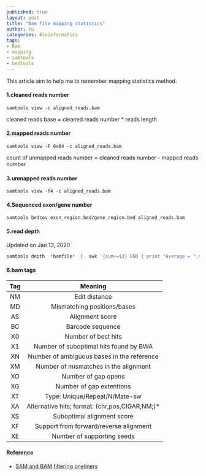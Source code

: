 ```yaml
---
published: true
layout: post
title: "Bam file mapping statistics"
author: Yu
categories: Bioinformatics
tags:
- Bam
- mapping
- samtools
- bedtools
---
```


This article aim to help me to remember mapping statistics method.

#### 1.cleaned reads number

~~~
samtools view -c aligned_reads.bam
~~~

cleaned reads base = cleaned reads number * reads length

#### 2.mapped reads number

~~~
samtools view -F 0x04 -c aligned_reads.bam
~~~

count of unmapped reads number = cleaned reads number - mapped reads number

#### 3.unmapped reads number

~~~
samtools view -f4 -c aligned_reads.bam
~~~

#### 4.Sequenced exon/gene number

~~~
samtools bedcov exon_region.bed/gene_region.bed aligned_reads.bam 
~~~
<!--
#### 5.coverage region and reads depth

bedtools coverage  (aka coverageBed)

~~~
#coverageBed -abam aligned_reads.bam -b region.bed -hist > bam.cov
bedtools coverage -abam aligned_reads.bam -b region.bed -hist > bam.cov
~~~

```bash
cat bam.cov | grep all | awk '{SUM += $2*$3;all=$4} END {print SUM/all}' > reads.depth

cat bam.cov | grep all | head -n 1 | awk '{print 1-$5}' > reads.1Xcoverage
```
-->


#### 5.read depth

Updated on Jan 13, 2020

```bash
samtools depth  *bamfile*  |  awk '{sum+=$3} END { print "Average = ",sum/NR}'
```

#### 6.bam tags 

|Tag|Meaning|
|:----:|:----:|
|NM|Edit distance|
|MD|Mismatching positions/bases|
|AS|Alignment score|
|BC|Barcode sequence|
|X0|Number of best hits|
|X1|Number of suboptimal hits found by BWA|
|XN|Number of ambiguous bases in the reference|
|XM|Number of mismatches in the alignment|
|XO|Number of gap opens|
|XG|Number of gap extentions|
|XT|Type: Unique/Repeat/N/Mate-sw|
|XA|Alternative hits; format: (chr,pos,CIGAR,NM;)*|
|XS|Suboptimal alignment score|
|XF|Support from forward/reverse alignment|
|XE|Number of supporting seeds|



#### Reference

- [SAM and BAM filtering oneliners](https://gist.github.com/davfre/8596159)
